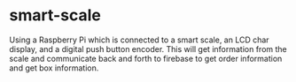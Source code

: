 # smart-scale
Using a Raspberry Pi which is connected to a smart scale, an LCD char display, and a digital push button encoder. This will get information from the scale and communicate back and forth to firebase to get order information and get box information.
